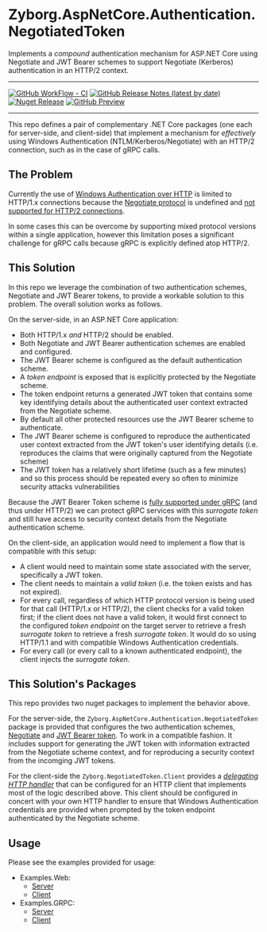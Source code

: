 # Zyborg.AspNetCore.Authentication.NegotiatedToken

Implements a _compound_ authentication mechanism for ASP.NET Core using
Negotiate and JWT Bearer schemes to support Negotiate (Kerberos)
authentication in an HTTP/2 context. 

---

[![GitHub WorkFlow - CI](https://github.com/zyborg/Zyborg.AspNetCore.Authentication.NegotiatedToken/workflows/CI/badge.svg)](https://github.com/zyborg/Zyborg.AspNetCore.Authentication.NegotiatedToken/actions?CI)
[![GitHub Release Notes (latest by date)](https://img.shields.io/github/v/release/zyborg/Zyborg.AspNetCore.Authentication.NegotiatedToken)](https://github.com/zyborg/Zyborg.AspNetCore.Authentication.NegotiatedToken/releases/latest)
[![Nuget  Release](https://img.shields.io/nuget/v/Zyborg.AspNetCore.Authentication.NegotiatedToken)](https://www.nuget.org/packages/Zyborg.AspNetCore.Authentication.NegotiatedToken/)
[![GitHub Preview](https://img.shields.io/badge/github%20nuget-latest%20preview-orange)](https://github.com/zyborg/Zyborg.AspNetCore.Authentication.NegotiatedToken/packages)

---

This repo defines a pair of complementary .NET Core packages (one each for server-side,
and client-side) that implement a mechanism for _effectively_ using Windows 
Authentication (NTLM/Kerberos/Negotiate) with an HTTP/2 connection, such as in the case
of gRPC calls.

## The Problem

Currently the use of [Windows Authentication over HTTP](https://docs.microsoft.com/en-us/previous-versions/ms995330(v=msdn.10)?redirectedfrom=MSDN)
is limited to HTTP/1.x connections because the [Negotiate protocol](https://tools.ietf.org/html/rfc4559)
is undefined and [not supported for HTTP/2 connections](https://docs.microsoft.com/en-us/iis/get-started/whats-new-in-iis-10/http2-on-iis#when-is-http2-not-supported).

In some cases this can be overcome by supporting mixed protocol versions within a single
application, however this limitation poses a significant challenge for gRPC calls
because gRPC is explicitly defined atop HTTP/2.

## This Solution

In this repo we leverage the combination of two authentication schemes, Negotiate and
JWT Bearer tokens, to provide a workable solution to this problem.  The overall solution
works as follows.

On the server-side, in an ASP.NET Core application:

* Both HTTP/1.x _and_ HTTP/2 should be enabled.
* Both Negotiate and JWT Bearer authentication schemes are enabled and configured.
* The JWT Bearer scheme is configured as the default authentication scheme.
* A _token endpoint_ is exposed that is explicitly protected by the Negotiate scheme.
* The token endpoint returns a generated JWT token that contains some key identifying
details about the authenticated user context extracted from the Negotiate scheme.
* By default all other protected resources use the JWT Bearer scheme to authenticate.
* The JWT Bearer scheme is configured to reproduce the authenticated user context
extracted from the JWT token's user identifying details (i.e. reproduces the
claims that were originally captured from the Negotiate scheme)
* The JWT token has a relatively short lifetime (such as a few minutes) and so
this process should be repeated every so often to minimize security attacks
vulnerabilities

Because the JWT Bearer Token scheme is [fully supported under gRPC](https://docs.microsoft.com/en-us/aspnet/core/grpc/authn-and-authz?view=aspnetcore-3.0#other-authentication-mechanisms)
(and thus under HTTP/2) we can protect gRPC services with this _surrogate token_
and still have access to security context details from the Negotiate authentication
scheme.

On the client-side, an application would need to implement a flow that is compatible
with this setup:

* A client would need to maintain some state associated with the server, specifically
  a JWT token.
* The client needs to maintain a _valid token_ (i.e. the token exists and
  has not expired).
* For every call, regardless of which HTTP protocol version is being used
  for that call (HTTP/1.x or HTTP/2), the client checks for a valid token first;
  if the client does not have a valid token, it would first connect to the
  configured _token endpoint_ on the target server to retrieve a fresh
  _surrogate token_ to retrieve a fresh _surrogate token_. It would do so
  using HTTP/1.1 and with compatible Windows Authentication credentials.
* For every call (or every call to a known authenticated endpoint), the client
  injects the _surrogate token_.

## This Solution's Packages

This repo provides two nuget packages to implement the behavior above.

For the server-side, the `Zyborg.AspNetCore.Authentication.NegotiatedToken`
package is provided that configures the two authentication schemes,
[Negotiate](https://docs.microsoft.com/en-us/aspnet/core/security/authentication/windowsauth?view=aspnetcore-3.0&tabs=visual-studio#kestrel)
and
[JWT Bearer token](https://www.nuget.org/packages/Microsoft.AspNetCore.Authentication.JwtBearer/).
To work in a compatible fashion.  It includes support for generating the JWT
token with information extracted from the Negotiate scheme context, and for
reproducing a security context from the incomging JWT tokens.

For the client-side the `Zyborg.NegotiatedToken.Client` provides a
[_delegating HTTP handler_](https://docs.microsoft.com/en-us/dotnet/api/system.net.http.delegatinghandler?view=netcore-3.0)
that can be configured for an HTTP client that implements most of the
logic described above.  This client should be configured in concert with
your own HTTP handler to ensure that Windows Authentication credentials are
provided when prompted by the token endpoint authenticated by the
Negotiate scheme.

## Usage

Please see the examples provided for usage:

* Examples.Web:
  * [Server](examples/Example.Web.Server)
  * [Client](examples/Example.Web.Client)
* Examples.GRPC:
  * [Server](examples/Example.GRPC.Server)
  * [Client](examples/Example.GRPC.Client)
